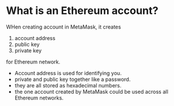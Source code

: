 # What is an Ethereum account?

WHen creating account in MetaMask, it creates

1. account address
1. public key
1. private key

for Ethereum network.

- Account address is used for identifying you.
- private and public key together like a password.
- they are all stored as hexadecimal numbers.
- the one account created by MetaMask could be used across all Ethereum networks.
